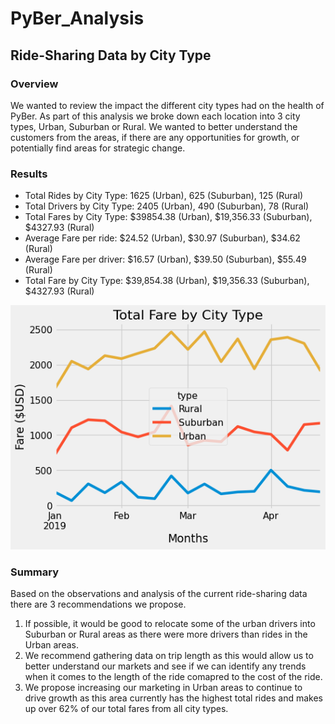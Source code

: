 # PyBer_Analysis

## Ride-Sharing Data by City Type

### Overview
We wanted to review the impact the different city types had on the health of PyBer. As part of this analysis we broke down each location into 3 city types, Urban, Suburban or Rural. We wanted to better understand the customers from the areas, if there are any opportunities for growth, or potentially find areas for strategic change.  

### Results
- Total Rides by City Type: 1625 (Urban), 625 (Suburban), 125 (Rural)
- Total Drivers by City Type: 2405 (Urban), 490 (Suburban), 78 (Rural)
- Total Fares by City Type: $39854.38 (Urban), $19,356.33 (Suburban), $4327.93 (Rural)
- Average Fare per ride: $24.52 (Urban), $30.97 (Suburban), $34.62 (Rural)
- Average Fare per driver: $16.57 (Urban), $39.50 (Suburban), $55.49 (Rural)
- Total Fare by City Type: $39,854.38 (Urban), $19,356.33 (Suburban), $4327.93 (Rural)

![Weekly Fares by City Type](https://github.com/vstuopis/PyBer_Analysis/blob/main/analysis/PyBer_fare_summary.png?raw=true)

### Summary

Based on the observations and analysis of the current ride-sharing data there are 3 recommendations we propose.
1. If possible, it would be good to relocate some of the urban drivers into Suburban or Rural areas as there were more drivers than rides in the Urban areas.
2. We recommend gathering data on trip length as this would allow us to better understand our markets and see if we can identify any trends when it comes to the length of the ride comapred to the cost of the ride.
3. We propose increasing our marketing in Urban areas to continue to drive growth as this area currently has the highest total rides and makes up over 62% of our total fares from all city types.
